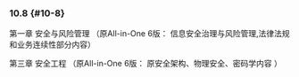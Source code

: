 ### 10.8 {#10-8}

第一章 安全与风险管理 （原All-in-One 6版： 信息安全治理与风险管理,法律法规和业务连续性部分内容）

第三章 安全工程 （原All-in-One 6版： 原安全架构、物理安全、密码学内容 ）